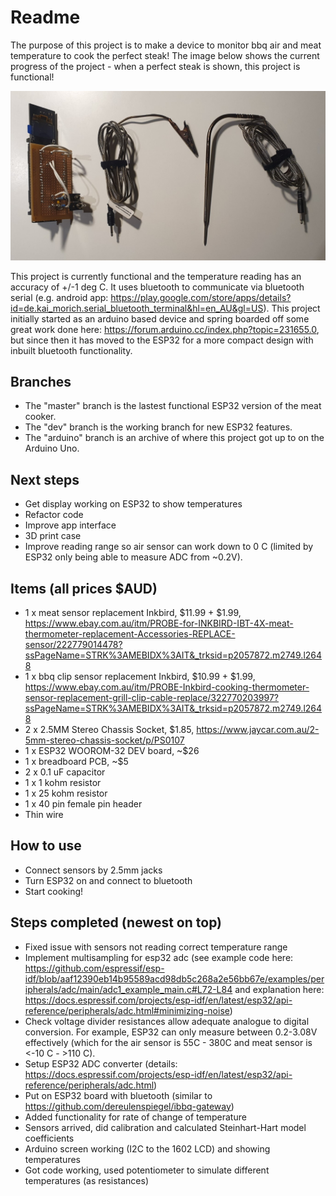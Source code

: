 # Readme

The purpose of this project is to make a device to monitor bbq air and meat temperature to cook the perfect steak! The image below shows the current progress of the project - when a perfect steak is shown, this project is functional!

<img src="progress_pic.jpg" width="600">

This project is currently functional and the temperature reading has an accuracy of +/-1 deg C. It uses bluetooth to communicate via bluetooth serial (e.g. android app: https://play.google.com/store/apps/details?id=de.kai_morich.serial_bluetooth_terminal&hl=en_AU&gl=US). This project initially started as an arduino based device and spring boarded off some great work done here: https://forum.arduino.cc/index.php?topic=231655.0, but since then it has moved to the ESP32 for a more compact design with inbuilt bluetooth functionality.

## Branches
* The "master" branch is the lastest functional ESP32 version of the meat cooker. 
* The "dev" branch is the working branch for new ESP32 features.
* The "arduino" branch is an archive of where this project got up to on the Arduino Uno.

## Next steps
* Get display working on ESP32 to show temperatures
* Refactor code
* Improve app interface
* 3D print case
* Improve reading range so air sensor can work down to 0 C (limited by ESP32 only being able to measure ADC from ~0.2V). 

## Items (all prices $AUD)
* 1 x meat sensor replacement Inkbird, $11.99 + $1.99, https://www.ebay.com.au/itm/PROBE-for-INKBIRD-IBT-4X-meat-thermometer-replacement-Accessories-REPLACE-sensor/222779014478?ssPageName=STRK%3AMEBIDX%3AIT&_trksid=p2057872.m2749.l2648
* 1 x bbq clip sensor replacement Inkbird, $10.99 + $1.99, https://www.ebay.com.au/itm/PROBE-Inkbird-cooking-thermometer-sensor-replacement-grill-clip-cable-replace/322770203997?ssPageName=STRK%3AMEBIDX%3AIT&_trksid=p2057872.m2749.l2648
* 2 x 2.5MM Stereo Chassis Socket, $1.85, https://www.jaycar.com.au/2-5mm-stereo-chassis-socket/p/PS0107
* 1 x ESP32 WOOROM-32 DEV board, ~$26
* 1 x breadboard PCB, ~$5
* 2 x 0.1 uF capacitor
* 1 x 1 kohm resistor
* 1 x 25 kohm resistor
* 1 x 40 pin female pin header
* Thin wire

## How to use
* Connect sensors by 2.5mm jacks
* Turn ESP32 on and connect to bluetooth
* Start cooking!

## Steps completed (newest on top)
* Fixed issue with sensors not reading correct temperature range
* Implement multisampling for esp32 adc (see example code here: https://github.com/espressif/esp-idf/blob/aaf12390eb14b95589acd98db5c268a2e56bb67e/examples/peripherals/adc/main/adc1_example_main.c#L72-L84 and explanation here: https://docs.espressif.com/projects/esp-idf/en/latest/esp32/api-reference/peripherals/adc.html#minimizing-noise)
* Check voltage divider resistances allow adequate analogue to digital conversion. For example, ESP32 can only measure between 0.2-3.08V effectively (which for the air sensor is 55C - 380C and meat sensor is <-10 C - >110 C). 
* Setup ESP32 ADC converter (details: https://docs.espressif.com/projects/esp-idf/en/latest/esp32/api-reference/peripherals/adc.html)
* Put on ESP32 board with bluetooth (similar to https://github.com/dereulenspiegel/ibbq-gateway)
* Added functionality for rate of change of temperature
* Sensors arrived, did calibration and calculated Steinhart-Hart model coefficients
* Arduino screen working (I2C to the 1602 LCD) and showing temperatures
* Got code working, used potentiometer to simulate different temperatures (as resistances)